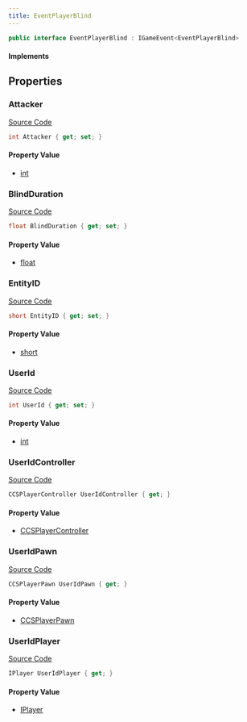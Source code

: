 ```yaml
---
title: EventPlayerBlind
---
```


```csharp
public interface EventPlayerBlind : IGameEvent<EventPlayerBlind>
```

#### Implements

## Properties

### Attacker

[Source Code](https://github.com/swiftly-solution/swiftlys2/blob/beta/managed/src/SwiftlyS2.Generated/GameEvents/Interfaces/EventPlayerBlind.cs#L44)

```csharp
int Attacker { get; set; }
```

#### Property Value

- [int](https://learn.microsoft.com/dotnet/api/system.int32)

### BlindDuration

[Source Code](https://github.com/swiftly-solution/swiftlys2/blob/beta/managed/src/SwiftlyS2.Generated/GameEvents/Interfaces/EventPlayerBlind.cs#L56)

```csharp
float BlindDuration { get; set; }
```

#### Property Value

- [float](https://learn.microsoft.com/dotnet/api/system.single)

### EntityID

[Source Code](https://github.com/swiftly-solution/swiftlys2/blob/beta/managed/src/SwiftlyS2.Generated/GameEvents/Interfaces/EventPlayerBlind.cs#L51)

```csharp
short EntityID { get; set; }
```

#### Property Value

- [short](https://learn.microsoft.com/dotnet/api/system.int16)

### UserId

[Source Code](https://github.com/swiftly-solution/swiftlys2/blob/beta/managed/src/SwiftlyS2.Generated/GameEvents/Interfaces/EventPlayerBlind.cs#L37)

```csharp
int UserId { get; set; }
```

#### Property Value

- [int](https://learn.microsoft.com/dotnet/api/system.int32)

### UserIdController

[Source Code](https://github.com/swiftly-solution/swiftlys2/blob/beta/managed/src/SwiftlyS2.Generated/GameEvents/Interfaces/EventPlayerBlind.cs#L22)

```csharp
CCSPlayerController UserIdController { get; }
```

#### Property Value

- [CCSPlayerController](/docs/api/shared/schemadefinitions/ccsplayercontroller)

### UserIdPawn

[Source Code](https://github.com/swiftly-solution/swiftlys2/blob/beta/managed/src/SwiftlyS2.Generated/GameEvents/Interfaces/EventPlayerBlind.cs#L28)

```csharp
CCSPlayerPawn UserIdPawn { get; }
```

#### Property Value

- [CCSPlayerPawn](/docs/api/shared/schemadefinitions/ccsplayerpawn)

### UserIdPlayer

[Source Code](https://github.com/swiftly-solution/swiftlys2/blob/beta/managed/src/SwiftlyS2.Generated/GameEvents/Interfaces/EventPlayerBlind.cs#L31)

```csharp
IPlayer UserIdPlayer { get; }
```

#### Property Value

- [IPlayer](/docs/api/shared/players/iplayer)

